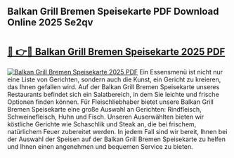 ## Balkan Grill Bremen Speisekarte PDF Download Online 2025 Se2qv

# <h2><a href="http://gcan28o.nevu.top/?p=Balkan+Grill+Bremen+Speisekarte">🔗 👉🔴 Balkan Grill Bremen Speisekarte 2025 PDF</a></h2>

[![Balkan Grill Bremen Speisekarte 2025 PDF](https://i.imgur.com/dBaPXMq.png)](http://gcan28o.nevu.top/?p=Balkan+Grill+Bremen+Speisekarte)
Ein Essensmenü ist nicht nur eine Liste von Gerichten, sondern auch die Kunst, ein Gericht zu kreieren, das Ihnen gefallen wird. Auf der Balkan Grill Bremen Speisekarte unseres Restaurants befindet sich ein Salatbereich, in dem Sie leichte und frische Optionen finden können. Für Fleischliebhaber bietet unsere Balkan Grill Bremen Speisekarte eine große Auswahl an Gerichten: Rindfleisch, Schweinefleisch, Huhn und Fisch. Unseren Auserwählten bieten wir köstliche Gerichte wie Schaschlik und Steak an, die bei frischem, natürlichem Feuer zubereitet werden. In jedem Fall sind wir bereit, Ihnen bei der Auswahl der Speisen auf der Balkan Grill Bremen Speisekarte zu helfen und Ihnen einen angenehmen und bequemen Service zu bieten.
